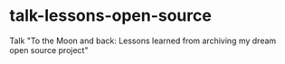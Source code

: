 # talk-lessons-open-source
Talk "To the Moon and back: Lessons learned from archiving my dream open source project"
